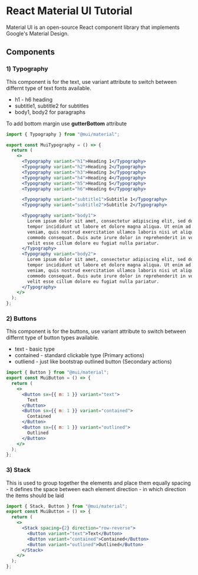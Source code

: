 # React Material UI Tutorial

Material UI is an open-source React component library that implements Google's Material Design.

## Components

### 1) Typography

This component is for the text, use variant attribute to switch between differnt type of text fonts available.

- h1 - h6 heading
- subtitle1, subtitle2 for subtitles
- body1, body2 for paragraphs

To add bottom margin use **gutterBottom** attribute

```jsx
import { Typography } from "@mui/material";

export const MuiTypography = () => {
  return (
    <>
      <Typography variant="h1">Heading 1</Typography>
      <Typography variant="h2">Heading 2</Typography>
      <Typography variant="h3">Heading 3</Typography>
      <Typography variant="h4">Heading 4</Typography>
      <Typography variant="h5">Heading 5</Typography>
      <Typography variant="h6">Heading 6</Typography>

      <Typography variant="subtitle1">Subtitle 1</Typography>
      <Typography variant="subtitle2">Subtitle 2</Typography>

      <Typography variant="body1">
        Lorem ipsum dolor sit amet, consectetur adipiscing elit, sed do eiusmod
        tempor incididunt ut labore et dolore magna aliqua. Ut enim ad minim
        veniam, quis nostrud exercitation ullamco laboris nisi ut aliquip ex ea
        commodo consequat. Duis aute irure dolor in reprehenderit in voluptate
        velit esse cillum dolore eu fugiat nulla pariatur.
      </Typography>
      <Typography variant="body2">
        Lorem ipsum dolor sit amet, consectetur adipiscing elit, sed do eiusmod
        tempor incididunt ut labore et dolore magna aliqua. Ut enim ad minim
        veniam, quis nostrud exercitation ullamco laboris nisi ut aliquip ex ea
        commodo consequat. Duis aute irure dolor in reprehenderit in voluptate
        velit esse cillum dolore eu fugiat nulla pariatur.
      </Typography>
    </>
  );
};
```

### 2) Buttons

This component is for the buttons, use variant attribute to switch between differnt type of button types available.

- text - basic type
- contained - standard clickable type (Primary actions)
- outliend - just like bootstrap outlined button (Secondary actions)

```jsx
import { Button } from "@mui/material";
export const MuiButton = () => {
  return (
    <>
      <Button sx={{ m: 1 }} variant="text">
        Text
      </Button>
      <Button sx={{ m: 1 }} variant="contained">
        Contained
      </Button>
      <Button sx={{ m: 1 }} variant="outlined">
        Outlined
      </Button>
    </>
  );
};
```

### 3) Stack

This is used to group together the elements and place them equally
spacing - it defines the space between each element
direction - in which direction the items should be laid

```jsx
import { Stack, Button } from "@mui/material";
export const MuiButton = () => {
  return (
    <>
      <Stack spacing={2} direction="row-reverse">
        <Button variant="text">Text</Button>
        <Button variant="contained">Contained</Button>
        <Button variant="outlined">Outlined</Button>
      </Stack>
    </>
  );
};
```
